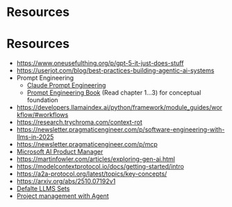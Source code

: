 # Resources
# Resources

* https://www.oneusefulthing.org/p/gpt-5-it-just-does-stuff
* https://userjot.com/blog/best-practices-building-agentic-ai-systems
* Prompt Engineering
  * [Claude Prompt Engineering](https://docs.claude.com/en/docs/build-with-claude/prompt-engineering/overview)
  * [Prompt Engineering Book](https://www.oreilly.com/library/view/prompt-engineering-for/9781098153427/) (Read chapter 1...3) for conceptual foundation
* https://developers.llamaindex.ai/python/framework/module_guides/workflow/#workflows
* https://research.trychroma.com/context-rot
* https://newsletter.pragmaticengineer.com/p/software-engineering-with-llms-in-2025
* https://newsletter.pragmaticengineer.com/p/mcp
* [Microsoft AI Product Manager](https://www.coursera.org/professional-certificates/microsoft-ai-product-manager/paidmedia)
* https://martinfowler.com/articles/exploring-gen-ai.html
* https://modelcontextprotocol.io/docs/getting-started/intro
* https://a2a-protocol.org/latest/topics/key-concepts/
* https://arxiv.org/abs/2510.07192v1
* [Defalte LLMS Sets](https://www.scalarlm.com/blog/llm-deflate-extracting-llms-into-datasets/)
* [Project management with Agent](https://github.com/MrLesk/Backlog.md)